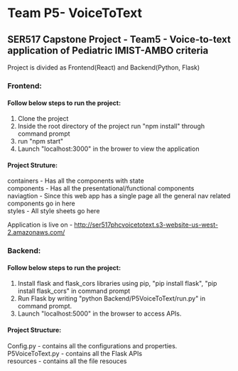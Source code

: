 # Team P5- VoiceToText
## SER517 Capstone Project - Team5 - Voice-to-text application of Pediatric IMIST-AMBO criteria 

Project is divided as Frontend(React) and Backend(Python, Flask)

### Frontend: 

#### Follow below steps to run the project:

1. Clone the project
2. Inside the root directory of the project run "npm install" through command prompt
3. run "npm start"
4. Launch "localhost:3000" in the brower to view the application

#### Project Struture: <br>
containers - Has all the components with state <br>
components - Has all the presentational/functional components <br>
naviagtion - Since this web app has a single page all the general nav related components go in here <br>
styles - All style sheets go here


Application is live on - http://ser517phcvoicetotext.s3-website-us-west-2.amazonaws.com/


### Backend:

#### Follow below steps to run the project:

1. Install flask and flask_cors libraries using pip, "pip install flask", "pip install flask_cors" in command prompt
2. Run Flask by writing "python Backend/P5VoiceToText/run.py" in command prompt.
3. Launch "localhost:5000" in the browser to access APIs.

#### Project Structure: <br>
Config.py - contains all the configurations and properties. <br>
P5VoiceToText.py - contains all the Flask APIs <br>
resources - contains all the file resouces 


